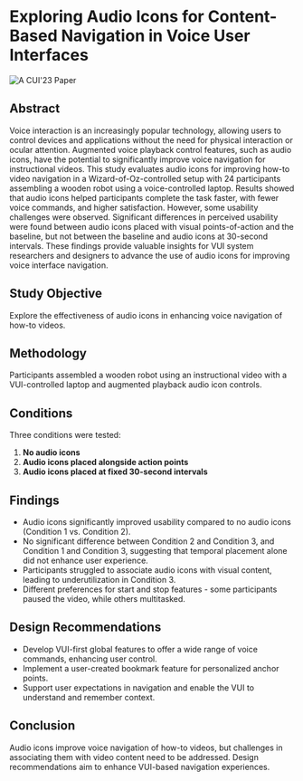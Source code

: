 # Exploring Audio Icons for Content-Based Navigation in Voice User Interfaces
![A CUI'23 Paper](https://dl.acm.org/doi/abs/10.1145/3571884.3604302)

## Abstract
Voice interaction is an increasingly popular technology, allowing users to control devices and applications without the need for physical interaction or ocular attention. Augmented voice playback control features, such as audio icons, have the potential to significantly improve voice navigation for instructional videos. This study evaluates audio icons for improving how-to video navigation in a Wizard-of-Oz-controlled setup with 24 participants assembling a wooden robot using a voice-controlled laptop. Results showed that audio icons helped participants complete the task faster, with fewer voice commands, and higher satisfaction. However, some usability challenges were observed. Significant differences in perceived usability were found between audio icons placed with visual points-of-action and the baseline, but not between the baseline and audio icons at 30-second intervals. These findings provide valuable insights for VUI system researchers and designers to advance the use of audio icons for improving voice interface navigation.

## Study Objective
Explore the effectiveness of audio icons in enhancing voice navigation of how-to videos.

## Methodology
Participants assembled a wooden robot using an instructional video with a VUI-controlled laptop and augmented playback audio icon controls.

## Conditions
Three conditions were tested:

1. **No audio icons**
2. **Audio icons placed alongside action points**
3. **Audio icons placed at fixed 30-second intervals**

## Findings
- Audio icons significantly improved usability compared to no audio icons (Condition 1 vs. Condition 2).
- No significant difference between Condition 2 and Condition 3, and Condition 1 and Condition 3, suggesting that temporal placement alone did not enhance user experience.
- Participants struggled to associate audio icons with visual content, leading to underutilization in Condition 3.
- Different preferences for start and stop features - some participants paused the video, while others multitasked.

## Design Recommendations
- Develop VUI-first global features to offer a wide range of voice commands, enhancing user control.
- Implement a user-created bookmark feature for personalized anchor points.
- Support user expectations in navigation and enable the VUI to understand and remember context.

## Conclusion
Audio icons improve voice navigation of how-to videos, but challenges in associating them with video content need to be addressed. Design recommendations aim to enhance VUI-based navigation experiences.
